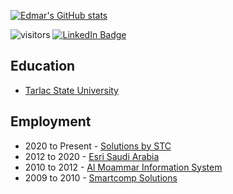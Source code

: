[![Edmar's GitHub stats](https://github-readme-stats.vercel.app/api?username=geofixit)](https://github.com/anuraghazra/github-readme-stats)

![visitors](https://visitor-badge.laobi.icu/badge?page_id=geofixit.geofixit)
[![LinkedIn Badge](https://img.shields.io/badge/My-LinkedIn-blue)](https://www.linkedin.com/in/edmartabamo/)


## Education
- [Tarlac State University](http://tsu.edu.ph/)

## Employment
- 2020 to Present - [Solutions by STC](https://solutions.com.sa/)
- 2012 to 2020 - [Esri Saudi Arabia](https://www.esrisaudiarabia.com/en-sa/home)
- 2010 to 2012 - [Al Moammar Information System](https://mis.com.sa/)
- 2009 to 2010 - [Smartcomp Solutions](https://www.linkedin.com/company/smartcompsolutions/)

